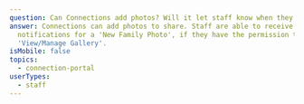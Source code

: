 ```yaml
---
question: Can Connections add photos? Will it let staff know when they do?
answer: Connections can add photos to share. Staff are able to receive
  notifications for a 'New Family Photo', if they have the permission to
  'View/Manage Gallery'.
isMobile: false
topics:
  - connection-portal
userTypes:
  - staff
---
```

